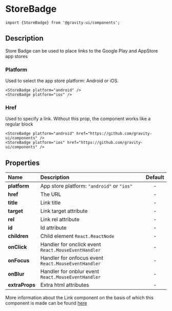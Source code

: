 <!--GITHUB_BLOCK-->

# StoreBadge

<!--/GITHUB_BLOCK-->

```tsx
import {StoreBadge} from '@gravity-ui/components';
```

## Description

Store Badge can be used to place links to the Google Play and AppStore app stores

### Platform

Used to select the app store platform: Android or iOS.

<!--LANDING_BLOCK
<ExampleBlock
    code={`
<StoreBadge platform="android" />
<StoreBadge platform="ios" />
`}
>
    <Components.StoreBadge platform="android" />
    <Components.StoreBadge platform="ios" />
</ExampleBlock>
LANDING_BLOCK-->

<!--GITHUB_BLOCK-->

```tsx
<StoreBadge platform="android" />
<StoreBadge platform="ios" />
```

<!--/GITHUB_BLOCK-->

### Href

Used to specify a link. Without this prop, the component works like a regular block

<!--LANDING_BLOCK
<ExampleBlock
    code={`
<StoreBadge platform="android" href="https://github.com/gravity-ui/components" />
<StoreBadge platform="ios" href="https://github.com/gravity-ui/components" />
`}
>
    <Components.StoreBadge platform="android" href="https://github.com/gravity-ui/components" />
    <Components.StoreBadge platform="ios" href="https://github.com/gravity-ui/components" />
</ExampleBlock>
LANDING_BLOCK-->

<!--GITHUB_BLOCK-->

```tsx
<StoreBadge platform="android" href="https://github.com/gravity-ui/components" />
<StoreBadge platform="ios" href="https://github.com/gravity-ui/components" />
```

<!--/GITHUB_BLOCK-->

## Properties

| Name           | Description                                         | Default |
| :------------- | :-------------------------------------------------- | :-----: |
| **platform**   | App store platform: `"android"` or `"ios"`          |    -    |
| **href**       | The URL                                             |    -    |
| **title**      | Link title                                          |    -    |
| **target**     | Link target attribute                               |    -    |
| **rel**        | Link rel attribute                                  |    -    |
| **id**         | Id attribute                                        |    -    |
| **children**   | Child element `React.ReactNode`                     |    -    |
| **onClick**    | Handler for onclick event `React.MouseEventHandler` |    -    |
| **onFocus**    | Handler for onfocus event `React.MouseEventHandler` |    -    |
| **onBlur**     | Handler for onblur event `React.MouseEventHandler`  |    -    |
| **extraProps** | Extra html attributes                               |    -    |

<!--LANDING_BLOCK
More information about the Link component on the basis of which this component is made can be found [here](https://gravity-ui.com/components/uikit/link)
LANDING_BLOCK-->

<!--GITHUB_BLOCK-->

More information about the Link component on the basis of which this component is made can be found [here](https://preview.gravity-ui.com/uikit/?path=/docs/components-link--showcase)

<!--/GITHUB_BLOCK-->
